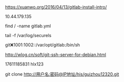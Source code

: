 https://xuanwo.org/2016/04/13/gitlab-install-intro/

10.44.179.135

find / -name gitlab.yml

tail -f /var/log/securels



git:x:1001:1002::/var/opt/gitlab:/bin/sh



http://wlog.cn/soft/git-ssh-server-for-debian.html



17611185831     hlx123 

git clone <http://用户名:密码@IP地址/his/guizhou12320.git>

